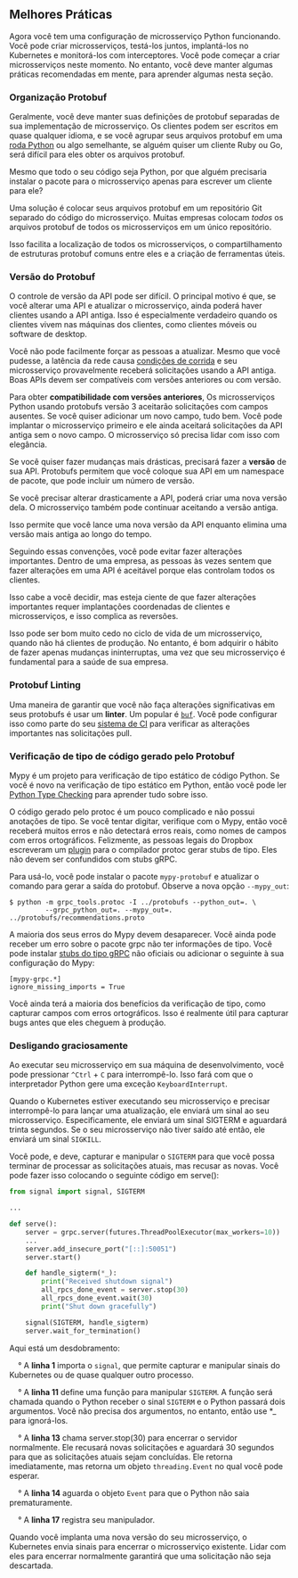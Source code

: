 ## Melhores Práticas

Agora você tem uma configuração de microsserviço Python funcionando. Você pode criar microsserviços, testá-los juntos, implantá-los no Kubernetes e monitorá-los com interceptores. Você pode começar a criar microsserviços neste momento. No entanto, você deve manter algumas práticas recomendadas em mente, para aprender algumas nesta seção.

### Organização Protobuf

Geralmente, você deve manter suas definições de protobuf separadas de sua implementação de microsserviço. Os clientes podem ser escritos em quase qualquer idioma, e se você agrupar seus arquivos protobuf em uma [roda Python](https://realpython.com/python-wheels/) ou algo semelhante, se alguém quiser um cliente Ruby ou Go, será difícil para eles obter os arquivos protobuf.

Mesmo que todo o seu código seja Python, por que alguém precisaria instalar o pacote para o microsserviço apenas para escrever um cliente para ele?

Uma solução é colocar seus arquivos protobuf em um repositório Git separado do código do microsserviço. Muitas empresas colocam _todos_ os arquivos protobuf de todos os microsserviços em um único repositório.

Isso facilita a localização de todos os microsserviços, o compartilhamento de estruturas protobuf comuns entre eles e a criação de ferramentas úteis.

### Versão do Protobuf

O controle de versão da API pode ser difícil. O principal motivo é que, se você alterar uma API e atualizar o microsserviço, ainda poderá haver clientes usando a API antiga. Isso é especialmente verdadeiro quando os clientes vivem nas máquinas dos clientes, como clientes móveis ou software de desktop.

Você não pode facilmente forçar as pessoas a atualizar. Mesmo que você pudesse, a latência da rede causa [condições de corrida](https://realpython.com/intro-to-python-threading/#race-conditions) e seu microsserviço provavelmente receberá solicitações usando a API antiga. Boas APIs devem ser compatíveis com versões anteriores ou com versão.

Para obter **compatibilidade com versões anteriores**, Os microsserviços Python usando protobufs versão 3 aceitarão solicitações com campos ausentes. Se você quiser adicionar um novo campo, tudo bem. Você pode implantar o microsserviço primeiro e ele ainda aceitará solicitações da API antiga sem o novo campo. O microsserviço só precisa lidar com isso com elegância.

Se você quiser fazer mudanças mais drásticas, precisará fazer a **versão** de sua API. Protobufs permitem que você coloque sua API em um namespace de pacote, que pode incluir um número de versão. 

Se você precisar alterar drasticamente a API, poderá criar uma nova versão dela. O microsserviço também pode continuar aceitando a versão antiga. 

Isso permite que você lance uma nova versão da API enquanto elimina uma versão mais antiga ao longo do tempo.

Seguindo essas convenções, você pode evitar fazer alterações importantes. Dentro de uma empresa, as pessoas às vezes sentem que fazer alterações em uma API é aceitável porque elas controlam todos os clientes. 

Isso cabe a você decidir, mas esteja ciente de que fazer alterações importantes requer implantações coordenadas de clientes e microsserviços, e isso complica as reversões.

Isso pode ser bom muito cedo no ciclo de vida de um microsserviço, quando não há clientes de produção. No entanto, é bom adquirir o hábito de fazer apenas mudanças ininterruptas, uma vez que seu microsserviço é fundamental para a saúde de sua empresa.

### Protobuf Linting

Uma maneira de garantir que você não faça alterações significativas em seus protobufs é usar um **linter**. Um popular é [`buf`](https://buf.build/docs/introduction). Você pode configurar isso como parte do seu [sistema de CI](https://en.wikipedia.org/wiki/Continuous_integration) para verificar as alterações importantes nas solicitações pull.

### Verificação de tipo de código gerado pelo Protobuf

Mypy é um projeto para verificação de tipo estático de código Python. Se você é novo na verificação de tipo estático em Python, então você pode ler [Python Type Checking](https://realpython.com/python-type-checking/#static-type-checking) para aprender tudo sobre isso.

O código gerado pelo protoc é um pouco complicado e não possui anotações de tipo. Se você tentar digitar, verifique com o Mypy,
então você receberá muitos erros e não detectará erros reais, como nomes de campos com erros ortográficos. Felizmente, as pessoas legais do Dropbox escreveram um [plugin](https://github.com/dropbox/mypy-protobuf) para o compilador protoc gerar stubs de tipo. Eles não devem ser confundidos com stubs gRPC.

Para usá-lo, você pode instalar o pacote `mypy-protobuf` e atualizar o comando para gerar a saída do protobuf. Observe a nova opção `‑‑mypy_out`:

```shell
$ python -m grpc_tools.protoc -I ../protobufs --python_out=. \
         --grpc_python_out=. --mypy_out=. ../protobufs/recommendations.proto
```

A maioria dos seus erros do Mypy devem desaparecer. Você ainda pode receber um erro sobre o pacote grpc não ter informações de tipo. Você pode instalar [stubs do tipo gRPC](https://pypi.org/project/grpc-stubs/) não oficiais ou adicionar o seguinte à sua configuração do Mypy:

```config
[mypy-grpc.*]
ignore_missing_imports = True
```

Você ainda terá a maioria dos benefícios da verificação de tipo, como capturar campos com erros ortográficos. Isso é realmente útil para capturar bugs antes que eles cheguem à produção.

### Desligando graciosamente

Ao executar seu microsserviço em sua máquina de desenvolvimento, você pode pressionar `^Ctrl` + `C` para interrompê-lo. Isso fará com que o interpretador Python gere uma exceção `KeyboardInterrupt`.

Quando o Kubernetes estiver executando seu microsserviço e precisar interrompê-lo para lançar uma atualização, ele enviará um sinal ao seu microsserviço. Especificamente, ele enviará um sinal SIGTERM e aguardará trinta segundos. Se o seu microsserviço não tiver saído até então, ele enviará um sinal `SIGKILL`.

Você pode, e deve, capturar e manipular o `SIGTERM` para que você possa terminar de processar as solicitações atuais, mas recusar as novas. Você pode fazer isso colocando o seguinte código em serve():

```python
from signal import signal, SIGTERM

...

def serve():
    server = grpc.server(futures.ThreadPoolExecutor(max_workers=10))
    ...
    server.add_insecure_port("[::]:50051")
    server.start()

    def handle_sigterm(*_):
        print("Received shutdown signal")
        all_rpcs_done_event = server.stop(30)
        all_rpcs_done_event.wait(30)
        print("Shut down gracefully")

    signal(SIGTERM, handle_sigterm)
    server.wait_for_termination()
```

Aqui está um desdobramento:

&nbsp; &nbsp; ° A **linha 1** importa o `signal`, que permite capturar e manipular sinais do Kubernetes ou de quase qualquer outro processo.

&nbsp; &nbsp; ° A **linha 11** define uma função para manipular `SIGTERM`. A função será chamada quando o Python receber o sinal `SIGTERM` e o Python passará dois argumentos. Você não precisa dos argumentos, no entanto, então use *_ para ignorá-los.

&nbsp; &nbsp; ° A **linha 13** chama server.stop(30) para encerrar o servidor normalmente. Ele recusará novas solicitações e aguardará 30 segundos para que as solicitações atuais sejam concluídas. Ele retorna imediatamente, mas retorna um objeto `threading.Event` no qual você pode esperar.

&nbsp; &nbsp; ° A **linha 14** aguarda o objeto `Event` para que o Python não saia prematuramente.

&nbsp; &nbsp; ° A **linha 17** registra seu manipulador.

Quando você implanta uma nova versão do seu microsserviço, o Kubernetes envia sinais para encerrar o microsserviço existente. Lidar com eles para encerrar normalmente garantirá que uma solicitação não seja descartada.
